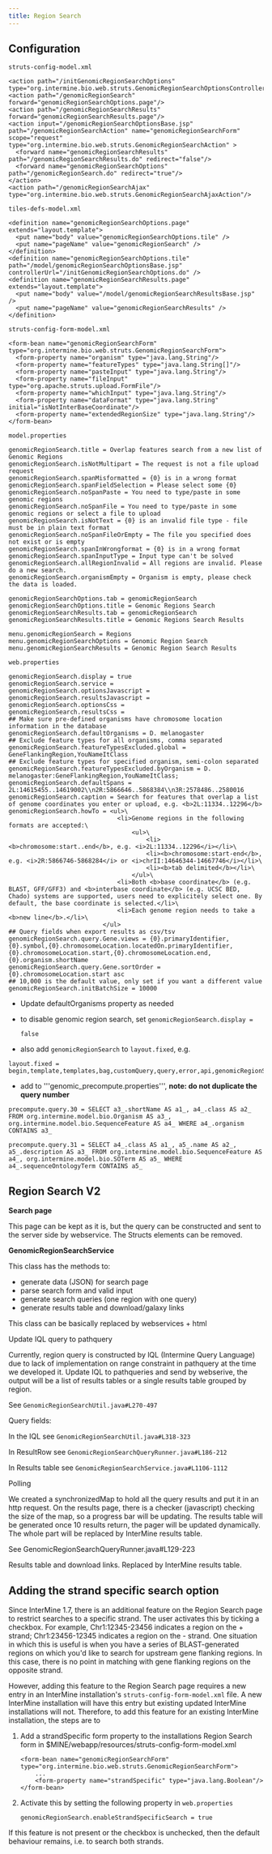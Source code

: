 ```yaml
---
title: Region Search
---
```


## Configuration

`struts-config-model.xml`

```markup
<action path="/initGenomicRegionSearchOptions" type="org.intermine.bio.web.struts.GenomicRegionSearchOptionsController"/>
<action path="/genomicRegionSearch" forward="genomicRegionSearchOptions.page"/>
<action path="/genomicRegionSearchResults" forward="genomicRegionSearchResults.page"/>
<action input="/genomicRegionSearchOptionsBase.jsp" path="/genomicRegionSearchAction" name="genomicRegionSearchForm" scope="request" type="org.intermine.bio.web.struts.GenomicRegionSearchAction" >
  <forward name="genomicRegionSearchResults" path="/genomicRegionSearchResults.do" redirect="false"/>
  <forward name="genomicRegionSearchOptions" path="/genomicRegionSearch.do" redirect="true"/>
</action>
<action path="/genomicRegionSearchAjax" type="org.intermine.bio.web.struts.GenomicRegionSearchAjaxAction"/>
```

`tiles-defs-model.xml`

```markup
<definition name="genomicRegionSearchOptions.page" extends="layout.template">
  <put name="body" value="genomicRegionSearchOptions.tile" />
  <put name="pageName" value="genomicRegionSearch" />
</definition>
<definition name="genomicRegionSearchOptions.tile" path="/model/genomicRegionSearchOptionsBase.jsp"  controllerUrl="/initGenomicRegionSearchOptions.do" />
<definition name="genomicRegionSearchResults.page" extends="layout.template">
  <put name="body" value="/model/genomicRegionSearchResultsBase.jsp" />
  <put name="pageName" value="genomicRegionSearchResults" />
</definition>
```

`struts-config-form-model.xml`

```markup
<form-bean name="genomicRegionSearchForm" type="org.intermine.bio.web.struts.GenomicRegionSearchForm">
  <form-property name="organism" type="java.lang.String"/>
  <form-property name="featureTypes" type="java.lang.String[]"/>
  <form-property name="pasteInput" type="java.lang.String"/>
  <form-property name="fileInput" type="org.apache.struts.upload.FormFile"/>
  <form-property name="whichInput" type="java.lang.String"/>
  <form-property name="dataFormat" type="java.lang.String" initial="isNotInterBaseCoordinate"/>
  <form-property name="extendedRegionSize" type="java.lang.String"/>
</form-bean>
```

`model.properties`

```text
genomicRegionSearch.title = Overlap features search from a new list of Genomic Regions
genomicRegionSearch.isNotMultipart = The request is not a file upload request
genomicRegionSearch.spanMisformatted = {0} is in a wrong format
genomicRegionSearch.spanFieldSelection = Please select some {0}
genomicRegionSearch.noSpanPaste = You need to type/paste in some genomic regions
genomicRegionSearch.noSpanFile = You need to type/paste in some genomic regions or select a file to upload
genomicRegionSearch.isNotText = {0} is an invalid file type - file must be in plain text format
genomicRegionSearch.noSpanFileOrEmpty = The file you specified does not exist or is empty
genomicRegionSearch.spanInWrongformat = {0} is in a wrong format
genomicRegionSearch.spanInputType = Input type can't be solved
genomicRegionSearch.allRegionInvalid = All regions are invalid. Please do a new search.
genomicRegionSearch.organismEmpty = Organism is empty, please check the data is loaded.

genomicRegionSearchOptions.tab = genomicRegionSearch
genomicRegionSearchOptions.title = Genomic Regions Search
genomicRegionSearchResults.tab = genomicRegionSearch
genomicRegionSearchResults.title = Genomic Regions Search Results

menu.genomicRegionSearch = Regions
menu.genomicRegionSearchOptions = Genomic Region Search
menu.genomicRegionSearchResults = Genomic Region Search Results
```

`web.properties`

```text
genomicRegionSearch.display = true
genomicRegionSearch.service =
genomicRegionSearch.optionsJavascript =
genomicRegionSearch.resultsJavascript =
genomicRegionSearch.optionsCss =
genomicRegionSearch.resultsCss =
## Make sure pre-defined organisms have chromosome location information in the database
genomicRegionSearch.defaultOrganisms = D. melanogaster
## Exclude feature types for all organisms, comma separated
genomicRegionSearch.featureTypesExcluded.global = GeneFlankingRegion,YouNameItClass
## Exclude feature types for specified organism, semi-colon separated
genomicRegionSearch.featureTypesExcluded.byOrganism = D. melanogaster:GeneFlankingRegion,YouNameItClass;
genomicRegionSearch.defaultSpans = 2L:14615455..14619002\\n2R:5866646..5868384\\n3R:2578486..2580016
genomicRegionSearch.caption = Search for features that overlap a list of genome coordinates you enter or upload, e.g. <b>2L:11334..12296</b>
genomicRegionSearch.howTo = <ul>\
                              <li>Genome regions in the following formats are accepted:\
                                  <ul>\
                                      <li><b>chromosome:start..end</b>, e.g. <i>2L:11334..12296</i></li>\
                                      <li><b>chromosome:start-end</b>, e.g. <i>2R:5866746-5868284</i> or <i>chrII:14646344-14667746</i></li>\
                                      <li><b>tab delimited</b></li>\
                                  </ul>\
                              <li>Both <b>base coordinate</b> (e.g. BLAST, GFF/GFF3) and <b>interbase coordinate</b> (e.g. UCSC BED, Chado) systems are supported, users need to explicitely select one. By default, the base coordinate is selected.</li>\
                              <li>Each genome region needs to take a <b>new line</b>.</li>\
                          </ul>
## Query fields when export results as csv/tsv
genomicRegionSearch.query.Gene.views = {0}.primaryIdentifier,{0}.symbol,{0}.chromosomeLocation.locatedOn.primaryIdentifier,{0}.chromosomeLocation.start,{0}.chromosomeLocation.end,{0}.organism.shortName
genomicRegionSearch.query.Gene.sortOrder = {0}.chromosomeLocation.start asc
## 10,000 is the default value, only set if you want a different value
genomicRegionSearch.initBatchSize = 10000
```

* Update defaultOrganisms property as needed
* to disable genomic region search, set `genomicRegionSearch.display =`

  `false`

* also add `genomicRegionSearch` to `layout.fixed`, e.g.

```text
layout.fixed = begin,template,templates,bag,customQuery,query,error,api,genomicRegionSearch
```

* add to '''genomic\_precompute.properties''', **note: do not duplicate the query number**

```text
precompute.query.30 = SELECT a3_.shortName AS a1_, a4_.class AS a2_ FROM org.intermine.model.bio.Organism AS a3_, org.intermine.model.bio.SequenceFeature AS a4_ WHERE a4_.organism CONTAINS a3_

precompute.query.31 = SELECT a4_.class AS a1_, a5_.name AS a2_, a5_.description AS a3_ FROM org.intermine.model.bio.SequenceFeature AS a4_, org.intermine.model.bio.SOTerm AS a5_ WHERE a4_.sequenceOntologyTerm CONTAINS a5_
```

## Region Search V2

**Search page**

This page can be kept as it is, but the query can be constructed and sent to the server side by webservice. The Structs elements can be removed.

**GenomicRegionSearchService**

This class has the methods to:

 * generate data \(JSON\) for search page
 * parse search form and valid input
 * generate search queries \(one region with one query\)
 * generate results table and download/galaxy links

This class can be basically replaced by webservices + html

Update IQL query to pathquery

 Currently, region query is constructed by lQL \(Intermine Query Language\) due to lack of implementation on range constraint in pathquery at the time we developed it. Update IQL to pathqueries and send by webserive, the output will be a list of results tables or a single results table grouped by region.

See `GenomicRegionSearchUtil.java#L270-497`

Query fields:

 In the IQL see `GenomicRegionSearchUtil.java#L318-323`

 In ResultRow see `GenomicRegionSearchQueryRunner.java#L186-212`

 In Results table see `GenomicRegionSearchService.java#L1106-1112`

Polling

We created a synchronizedMap to hold all the query results and put it in an http request. On the results page, there is a checker \(javascript\) checking the size of the map, so a progress bar will be updating. The results table will be generated once 10 results return, the pager will be updated dynamically. The whole part will be replaced by InterMine results table.

See GenomicRegionSearchQueryRunner.java\#L129-223

Results table and download links. Replaced by InterMine results table.

## Adding the strand specific search option

Since InterMine 1.7, there is an additional feature on the Region Search page to restrict searches to a specific strand. The user activates this by ticking a checkbox. For example, Chr1:12345-23456 indicates a region on the + strand; Chr1:23456-12345 indicates a region on the - strand. One situation in which this is useful is when you have a series of BLAST-generated regions on which you'd like to search for upstream gene flanking regions. In this case, there is no point in matching with gene flanking regions on the opposite strand.

However, adding this feature to the Region Search page requires a new entry in an InterMine installation's `struts-config-form-model.xml` file. A new InterMine installation will have this entry but existing updated InterMine installations will not. Therefore, to add this feature for an existing InterMine installation, the steps are to

1. Add a strandSpecific form property to the installations Region Search form in $MINE/webapp/resources/struts-config-form-model.xml

   ```markup
   <form-bean name="genomicRegionSearchForm" type="org.intermine.bio.web.struts.GenomicRegionSearchForm">
       ...
       <form-property name="strandSpecific" type="java.lang.Boolean"/>
   </form-bean>
   ```

2. Activate this by setting the following property in `web.properties`

   ```text
   genomicRegionSearch.enableStrandSpecificSearch = true
   ```

If this feature is not present or the checkbox is unchecked, then the default behaviour remains, i.e. to search both strands.

